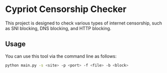 # Cypriot Censorship Checker

This project is designed to check various types of internet censorship, such as SNI blocking, DNS blocking, and HTTP blocking.

## Usage

You can use this tool via the command line as follows:

```bash
python main.py -s <site> -p <port> -f <file> -b <block>
```